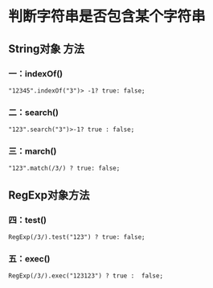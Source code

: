 # 判断字符串是否包含某个字符串
## String对象 方法
###  一：indexOf()
~~~
"12345".indexOf("3")> -1? true: false;
~~~
### 二：search()
~~~
"123".search("3")>-1? true : false;
~~~
###  三：march()
~~~
"123".match(/3/) ? true: false;
~~~
## RegExp对象方法
###  四：test()
~~~
RegExp(/3/).test("123") ? true: false;
~~~
### 五：exec()
~~~
RegExp(/3/).exec("123123") ? true :  false;
~~~
